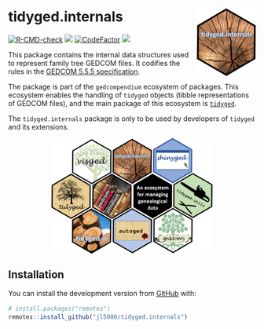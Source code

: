 
<!-- README.md is generated from README.Rmd. Please edit that file -->

# tidyged.internals <img src='man/figures/logo.png' align="right" height="138" />

<!-- badges: start -->

[![R-CMD-check](https://github.com/jl5000/tidyged.internals/workflows/R-CMD-check/badge.svg)](https://github.com/jl5000/tidyged.internals/actions)
[![](https://codecov.io/gh/jl5000/tidyged.internals/branch/main/graph/badge.svg)](https://codecov.io/gh/jl5000/tidyged.internals)
[![CodeFactor](https://www.codefactor.io/repository/github/jl5000/tidyged.internals/badge)](https://www.codefactor.io/repository/github/jl5000/tidyged.internals)
[![](https://img.shields.io/badge/lifecycle-stable-brightgreen.svg)](https://www.tidyverse.org/lifecycle/#stable)
<!-- badges: end -->

This package contains the internal data structures used to represent
family tree GEDCOM files. It codifies the rules in the [GEDCOM 5.5.5
specification](https://www.gedcom.org/gedcom.html).

The package is part of the `gedcompendium` ecosystem of packages. This
ecosystem enables the handling of `tidyged` objects (tibble
representations of GEDCOM files), and the main package of this ecosystem
is [`tidyged`](https://jl5000.github.io/tidyged/).

The `tidyged.internals` package is only to be used by developers of
`tidyged` and its extensions.

<img src="man/figures/allhex.png" width="65%" style="display: block; margin: auto;" />

## Installation

You can install the development version from
[GitHub](https://github.com/) with:

``` r
# install.packages("remotes")
remotes::install_github("jl5000/tidyged.internals")
```

